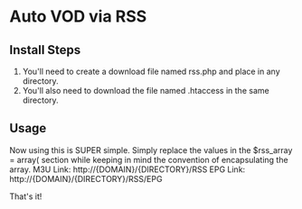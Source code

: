 # Auto VOD via RSS

## Install Steps ##
1. You'll need to create a download file named rss.php and place in any directory.
2. You'll also need to download the file named .htaccess in the same directory.

## Usage ##
Now using this is SUPER simple.
Simply replace the values in the $rss_array = array( section while keeping in mind the convention of encapsulating the array.
M3U Link: http://{DOMAIN}/{DIRECTORY}/RSS
EPG Link: http://{DOMAIN}/{DIRECTORY}/RSS/EPG

That's it!
